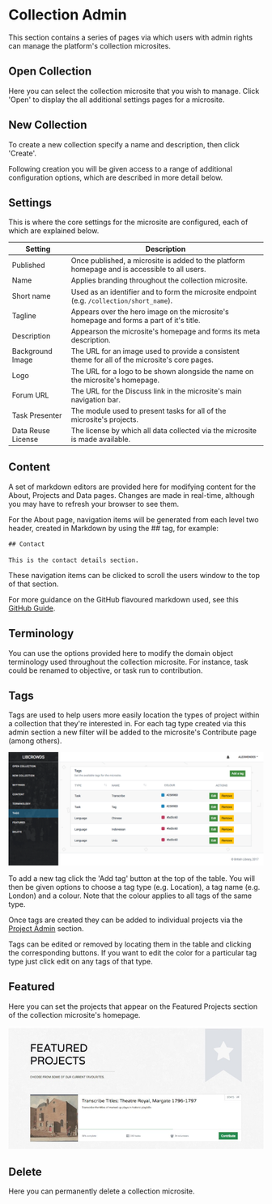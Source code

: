 # Collection Admin

This section contains a series of pages via which users with admin rights can
manage the platform's collection microsites.

## Open Collection

Here you can select the collection microsite that you wish to manage. Click
'Open' to display the all additional settings pages for a microsite.

## New Collection

To create a new collection specify a name and description, then click 'Create'.

Following creation you will be given access to a range of additional
configuration options, which are described in more detail below.

## Settings

This is where the core settings for the microsite are configured, each of which
are explained below.

| Setting            | Description
|--------------------|------------------------------------------------------------------------------------------------|
| Published          | Once published, a microsite is added to the platform homepage and is accessible to all users.  |
| Name               | Applies branding throughout the collection microsite.                                          |
| Short name         | Used as an identifier and to form the microsite endpoint (e.g. `/collection/short_name`).      |
| Tagline            | Appears over the hero image on the microsite's homepage and forms a part of it's title.        |
| Description        | Appearson the microsite's homepage and forms its meta description.                             |
| Background Image   | The URL for an image used to provide a consistent theme for all of the microsite's core pages. |
| Logo               | The URL for a logo to be shown alongside the name on the microsite's homepage.                 |
| Forum URL          | The URL for the Discuss link in the microsite's main navigation bar.                           |
| Task Presenter     | The module used to present tasks for all of the microsite's projects.                          |
| Data Reuse License | The license by which all data collected via the microsite is made available.                   |

## Content

A set of markdown editors are provided here for modifying content for the About,
Projects and Data pages. Changes are made in real-time, although you may have
to refresh your browser to see them.

For the About page, navigation items will be generated from each level two
header, created in Markdown by using the ## tag, for example:

```
## Contact

This is the contact details section.
```

These navigation items can be clicked to scroll the users window to the top
of that section.

For more guidance on the GitHub flavoured markdown used, see this
[GitHub Guide](https://guides.github.com/features/mastering-markdown/).

## Terminology

You can use the options provided here to modify the domain object terminology
used throughout the collection microsite. For instance, task could be renamed
to objective, or task run to contribution.

## Tags

Tags are used to help users more easily location the types of project within a
collection that they're interested in. For each tag type created via this
admin section a new filter will be added to the microsite's Contribute
page (among others).

![Collection Admin - Tags](../assets/admin-collection-tags.png?raw=true)

To add a new tag click the 'Add tag' button at the top of the table. You
will then be given options to choose a tag type (e.g. Location), a tag name
(e.g. London) and a colour. Note that the colour applies to all tags of the
same type.

Once tags are created they can be added to individual projects via the
[Project Admin](admin/project.md) section.

Tags can be edited or removed by locating them in the table and clicking the
corresponding buttons. If you want to edit the color for a particular tag type
just click edit on any tags of that type.

## Featured

Here you can set the projects that appear on the Featured Projects section of
the collection microsite's homepage.

![Collection Admin - Featured](../assets/admin-collection-featured.jpg?raw=true)

## Delete

Here you can permanently delete a collection microsite.
